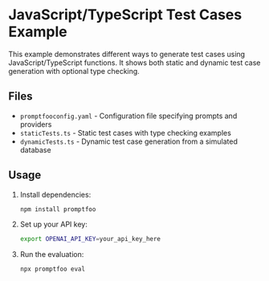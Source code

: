 # JavaScript/TypeScript Test Cases Example

This example demonstrates different ways to generate test cases using JavaScript/TypeScript functions. It shows both static and dynamic test case generation with optional type checking.

## Files

- `promptfooconfig.yaml` - Configuration file specifying prompts and providers
- `staticTests.ts` - Static test cases with type checking examples
- `dynamicTests.ts` - Dynamic test case generation from a simulated database

## Usage

1. Install dependencies:

   ```bash
   npm install promptfoo
   ```

2. Set up your API key:

   ```bash
   export OPENAI_API_KEY=your_api_key_here
   ```

3. Run the evaluation:

   ```bash
   npx promptfoo eval
   ```
